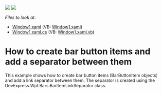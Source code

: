 <!-- default badges list -->
[![](https://img.shields.io/badge/Open_in_DevExpress_Support_Center-FF7200?style=flat-square&logo=DevExpress&logoColor=white)](https://supportcenter.devexpress.com/ticket/details/E1575)
[![](https://img.shields.io/badge/📖_How_to_use_DevExpress_Examples-e9f6fc?style=flat-square)](https://docs.devexpress.com/GeneralInformation/403183)
<!-- default badges end -->
<!-- default file list -->
*Files to look at*:

* [Window1.xaml](./CS/BarItemLinkSeparatorEx/Window1.xaml) (VB: [Window1.xaml](./VB/BarItemLinkSeparatorEx/Window1.xaml))
* [Window1.xaml.cs](./CS/BarItemLinkSeparatorEx/Window1.xaml.cs) (VB: [Window1.xaml.vb](./VB/BarItemLinkSeparatorEx/Window1.xaml.vb))
<!-- default file list end -->
# How to create bar button items and add a separator between them


<p>This example shows how to create bar button items (BarButtonItem objects) and add a link separator between them. The separator is created using the DevExpress.Wpf.Bars.BarItemLinkSeparator class.</p>

<br/>


